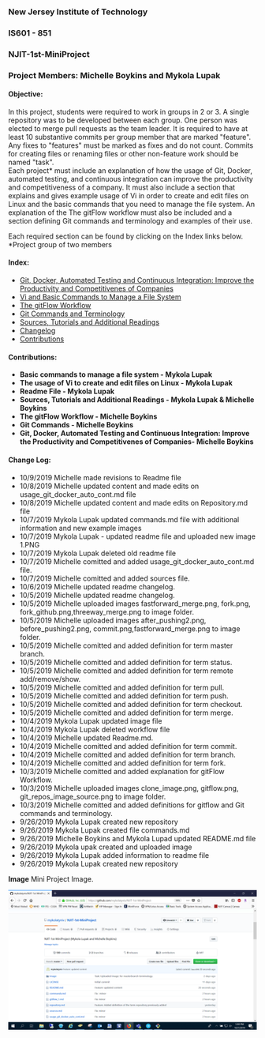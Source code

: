
### New Jersey Institute of Technology
### IS601 - 851
### NJIT-1st-MiniProject
### Project Members: Michelle Boykins and Mykola Lupak
#### Objective:
In this project, students were required to work in groups in 2 or 3. A single repository was to be developed between each group. One person was elected to merge  pull requests as the team leader. It is required to have at least 10 substantive commits per group member that are marked "feature". Any fixes to "features" must be marked as fixes and do not count.  Commits for creating files or renaming files or other non-feature work should be named "task".  
Each project* must include an explanation of how the usage of Git, Docker, automated testing, and continuous integration can improve the productivity and competitiveness of a company. It must also include a section that explains and gives example usage of Vi in order to create and edit files on Linux and the basic commands that you need to manage the file system. An explanation of the The gitFlow workflow must also be included and a section defining Git commands and terminology and examples of their use. 

Each required section can be found by clicking on the Index links below.</br> 
*Project group of two members

#### Index:
* [Git, Docker, Automated Testing and Continuous Integration: Improve the Productivity and Competitivenes of Companies](/usage_git_docker_auto_cont.md)
* [Vi and Basic Commands to Manage a File System](/commands.md)
* [The gitFlow Workflow](/gitflow_1.md)
* [Git Commands and Terminology](/repository.md)
* [Sources, Tutorials and Additional Readings](/sources.md)
* [Changelog](#changelog)
* [Contributions](#contributions)
 
 
 
 
 
 <a name="contributions">
 
#### Contributions:
- **Basic commands to manage a file system - Mykola Lupak**
- **The usage of Vi to create and edit files on Linux  - Mykola Lupak**
- **Readme File - Mykola Lupak**
- **Sources, Tutorials and Additional Readings - Mykola Lupak & Michelle Boykins**
- **The gitFlow Workflow  - Michelle Boykins**
- **Git Commands - Michelle Boykins**
- **Git, Docker, Automated Testing and Continuous Integration: Improve the Productivity and Competitivenes of Companies- Michelle Boykins**




<a name="changelog">
 
#### Change Log:
- 10/9/2019 Michelle made revisions to Readme file
- 10/8/2019 Michelle updated content and made edits on usage_git_docker_auto_cont.md file
- 10/8/2019 Michelle updated content and made edits on Repository.md file
- 10/7/2019 Mykola Lupak updated commands.md file with additional information and new example images
- 10/7/2019 Mykola Lupak - updated readme file and uploaded new image 1.PNG
- 10/7/2019 Mykola Lupak deleted old readme file
- 10/7/2019 Michelle comitted and added usage_git_docker_auto_cont.md file. 
- 10/7/2019 Michelle comitted and added sources file. 
- 10/6/2019 Michelle updated readme changelog.
- 10/5/2019 Michelle updated readme changelog.
- 10/5/2019 Michelle uploaded images fastforward_merge.png, fork.png, fork_github.png,threeway_merge.png to image folder.
- 10/5/2019 Michelle uploaded images after_pushing2.png, before_pushing2.png, commit.png,fastforward_merge.png to image folder.
- 10/5/2019 Michelle comitted and added definition for term master branch.
- 10/5/2019 Michelle comitted and added definition for term status.
- 10/5/2019 Michelle comitted and added definition for term remote add/remove/show.
- 10/5/2019 Michelle comitted and added definition for term pull.
- 10/5/2019 Michelle comitted and added definition for term push.
- 10/5/2019 Michelle comitted and added definition for term checkout.
- 10/5/2019 Michelle comitted and added definition for term merge.
- 10/4/2019 Mykola Lupak updated image file
- 10/4/2019 Mykola Lupak deleted workflow file
- 10/4/2019 Michelle updated Readme.md.
- 10/4/2019 Michelle comitted and added definition for term commit.
- 10/4/2019 Michelle comitted and added definition for term branch.
- 10/4/2019 Michelle comitted and added definition for term fork.
- 10/3/2019 Michelle comitted and added explanation for gitFlow Workflow.
- 10/3/2019 Michelle uploaded images clone_image.png, gitflow.png, git_repos_image_source.png to image folder.
- 10/3/2019 Michelle comitted and added definitions for gitflow and Git commands and terminology.
- 9/26/2019 Mykola Lupak created new repository
- 9/26/2019 Mykola Lupak created file commands.md
- 9/26/2019 Michelle Boykins and Mykola Lupad updated README.md file
- 9/26/2019 Mykola upak created and uploaded image 
- 9/26/2019 Mykola Lupak added information to readme file
- 9/26/2019 Mykola Lupak created new repository



**Image**
Mini Project Image.

![NJIT](image/1.PNG)

